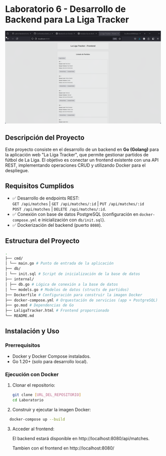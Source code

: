 # Laboratorio 6 - Desarrollo de Backend para La Liga Tracker

![Captura de Funcionamiento](./pictures/250327_21h16m17s_screenshot.png)

## Descripción del Proyecto

Este proyecto consiste en el desarrollo de un backend en **Go (Golang)** para la aplicación web "La Liga Tracker", que permite gestionar partidos de fútbol de La Liga. El objetivo es conectar un frontend existente con una API REST, implementando operaciones CRUD y utilizando Docker para el despliegue.

## Requisitos Cumplidos

- ✅ Desarrollo de endpoints REST:  
  `GET /api/matches` | `GET /api/matches/:id` | `PUT /api/matches/:id`  
  `POST /api/matches` | `DELETE /api/matches/:id`.
- ✅ Conexión con base de datos PostgreSQL (configuración en `docker-compose.yml` e inicialización con `db/init.sql`).
- ✅ Dockerización del backend (puerto `8080`).

## Estructura del Proyecto

```bash
.
├── cmd/
│ └── main.go # Punto de entrada de la aplicación
├── db/
│ └── init.sql # Script de inicialización de la base de datos
├── internal/
│ ├── db.go # Lógica de conexión a la base de datos
│ └── models.go # Modelos de datos (structs de partidos)
├── Dockerfile # Configuración para construir la imagen Docker
├── docker-compose.yml # Orquestación de servicios (app + PostgreSQL)
├── go.mod # Dependencias de Go
├── LaligaTracker.html # Frontend proporcionado
└── README.md
```

## Instalación y Uso

### Prerrequisitos

- Docker y Docker Compose instalados.
- Go 1.20+ (solo para desarrollo local).

### Ejecución con Docker

1. Clonar el repositorio:

   ```bash
   git clone [URL_DEL_REPOSITORIO]
   cd Laboratorio
   ```

2. Construir y ejecutar la imagen Docker:

```bash
  docker-compose up --build

```

3. Acceder al frontend:

   El backend estará disponible en http://localhost:8080/api/matches.

   Tambien con el frontend en http://localhost:8080/
